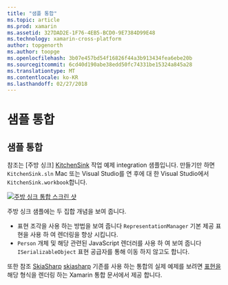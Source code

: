 ```yaml
---
title: "샘플 통합"
ms.topic: article
ms.prod: xamarin
ms.assetid: 327DAD2E-1F76-4EB5-BCD0-9E7384D99E48
ms.technology: xamarin-cross-platform
author: topgenorth
ms.author: toopge
ms.openlocfilehash: 3b07e457bd54f16826f44a3b913434fea6ebe20b
ms.sourcegitcommit: 6cd40d190abe38edd50fc74331be15324a845a28
ms.translationtype: MT
ms.contentlocale: ko-KR
ms.lasthandoff: 02/27/2018
---
```

# <a name="sample-integrations"></a>샘플 통합

## <a name="sample-integrations"></a>샘플 통합

참조는 [주방 싱크] [ KitchenSink] 작업 예제 integration 샘플입니다. 만들기만 하면 `KitchenSink.sln` Mac 또는 Visual Studio를 연 후에 대 한 Visual Studio에서 `KitchenSink.workbook`합니다.

[![주방 싱크 통합 스크린 샷](samples-images/kitchensinkintegrationscreenshot.png)](samples-images/kitchensinkintegrationscreenshot.png)

주방 싱크 샘플에는 두 집합 개념을 보여 줍니다.

* 표현 조각을 사용 하는 방법을 보여 줍니다 `RepresentationManager` 기본 제공 표현을 사용 하 여 렌더링을 향상 시킵니다.
* `Person` 개체 및 해당 관련된 JavaScript 렌더러를 사용 하 여 보여 줍니다 `ISerializableObject` 표현 공급자를 통해 이동 하지 않고도 합니다.

또한 참조 [SkiaSharp] [ skiasharp] 기존를 사용 하는 통합의 실제 예제를 보려면 [표현을](~/tools/workbooks/sdk/representations.md) 해당 형식을 렌더링 하는 Xamarin 통합 문서에서 제공 합니다.

[KitchenSink]: https://github.com/xamarin/Workbooks/tree/master/SDK/Samples/KitchenSink
[skiasharp]: https://github.com/mono/SkiaSharp/tree/master/source/SkiaSharp.Workbooks